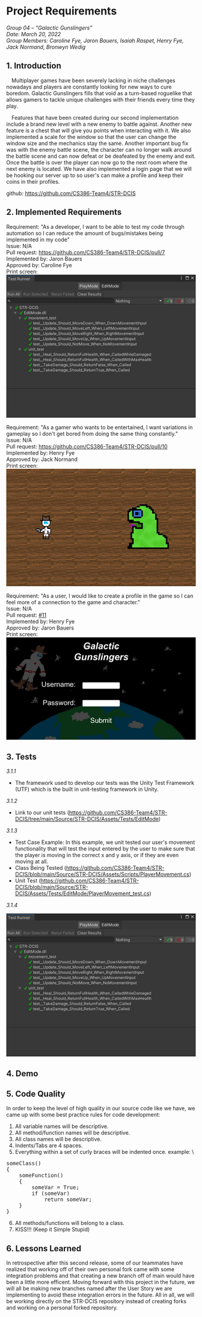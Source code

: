 # Project Requirements

_Group 04 – “Galactic Gunslingers”\
Date: March 20, 2022\
Group Members: Caroline Fye, Jaron Bauers, Isaiah Raspet, Henry Fye, Jack Normand, Bronwyn Wedig_
## 1. Introduction
 Multiplayer games have been severely lacking in niche challenges nowadays and players are constantly looking for new ways to cure boredom. Galactic Gunslingers fills that void as a turn-based roguelike that allows gamers to tackle unique challenges with their friends every time they play. 
 
 Features that have been created during our second implementation include a brand new level with a new enemy to battle against. Another new feature is a chest that will give you points when interacting with it. We also implemented a scale for the window so that the user can change the window size and the mechanics stay the same. Another important bug fix was with the enemy battle scene, the character can no longer walk around the battle scene and can now defeat or be deafeated by the enemy and exit. Once the battle is over the player can now go to the next room where the next enemy is located. We have also implemented a login page that we will be hooking our server up to so user's can make a profile and keep their coins in their profiles.
 
 github: https://github.com/CS386-Team4/STR-DCIS

## 2. Implemented Requirements 
Requirement: "As a developer, I want to be able to test my code through automation so I can reduce the amount of bugs/mistakes being implemented in my code" \
Issue: N/A \
Pull request: https://github.com/CS386-Team4/STR-DCIS/pull/7 \
Implemented by: Jaron Bauers \
Approved by: Caroline Fye \
Print screen: ![](./images/unit-test2.jpg)

Requirement: "As a gamer who wants to be entertained, I want variations in gameplay so I don't get bored from doing the same thing constantly." \
Issue: N/A \
Pull request: https://github.com/CS386-Team4/STR-DCIS/pull/10 \
Implemented by: Henry Fye \
Approved by: Jack Normand \
Print screen: ![](./images/level2.jpg)

Requirement: "As a user, I would like to create a profile in the game so I can feel more of a connection to the game and character." \
Issue: N/A \
Pull request: [#11](https://github.com/CS386-Team4/STR-DCIS/commit/cb20f6fbdaa435ad21386336d6056e79d532533f) \
Implemented by: Henry Fye \
Approved by: Jaron Bauers \
Print screen: ![](./images/loginPage.jpg)

## 3. Tests
*3.1.1*
- The framework used to develop our tests was the Unity Test Framework (UTF) which is the built in unit-testing framework in Unity.

*3.1.2*
- Link to our unit tests (https://github.com/CS386-Team4/STR-DCIS/tree/main/Source/STR-DCIS/Assets/Tests/EditMode)

*3.1.3*
- Test Case Example: In this example, we unit tested our user's movement functionality that will test the input entered by the user to make sure that the player is moving in the correct x and y axis, or if they are even moving at all.
- Class Being Tested (https://github.com/CS386-Team4/STR-DCIS/blob/main/Source/STR-DCIS/Assets/Scripts/PlayerMovement.cs)
- Unit Test (https://github.com/CS386-Team4/STR-DCIS/blob/main/Source/STR-DCIS/Assets/Tests/EditMode/PlayerMovement_test.cs)

*3.1.4*

![](./images/unit-test2.jpg)

## 4. Demo

## 5. Code Quality
In order to keep the level of high quality in our source code like we have, we came up with some best practice rules for code development:

1. All variable names will be descriptive.
2. All method/function names will be descriptive.
3. All class names will be descriptive.
4. Indents/Tabs are 4 spaces.
5. Everything within a set of curly braces will be indented once.
example: \
<pre>
someClass()
{
    someFunction()
    {
        someVar = True;
        if (someVar)
            return someVar;
    }
}
</pre>
6. All methods/functions will belong to a class.
7. KISS!!! (Keep it Simple Stupid)

## 6. Lessons Learned
In retrospective after this second release, some of our teammates have realized that working off of their own personal fork came with some integration problems and that creating a new branch off of main would have been a little more efficent. Moving forward with this project in the future, we will all be making new branches named after the User Story we are implementing to avoid these integration errors in the future. All in all, we will be working directly on the STR-DCIS repository instead of creating forks and working on a personal forked repository.
